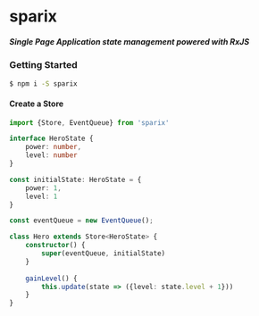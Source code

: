 # sparix

##### Single Page Application state management powered with RxJS

### Getting Started
```sh
$ npm i -S sparix
```

#### Create a Store
```ts
import {Store, EventQueue} from 'sparix'

interface HeroState {
    power: number,
    level: number
}

const initialState: HeroState = {
    power: 1,
    level: 1
}

const eventQueue = new EventQueue();

class Hero extends Store<HeroState> {
    constructor() {
        super(eventQueue, initialState)
    }
    
    gainLevel() {
        this.update(state => ({level: state.level + 1}))
    }
}
```